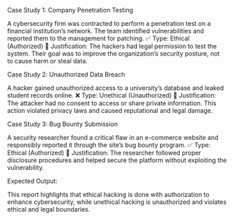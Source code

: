 Case Study 1: Company Penetration Testing

A cybersecurity firm was contracted to perform a penetration test on a financial institution’s network. The team identified vulnerabilities and reported them to the management for patching.
✅ Type: Ethical (Authorized)
💬 Justification: The hackers had legal permission to test the system. Their goal was to improve the organization’s security posture, not to cause harm or steal data.

Case Study 2: Unauthorized Data Breach

A hacker gained unauthorized access to a university’s database and leaked student records online.
❌ Type: Unethical (Unauthorized)
💬 Justification: The attacker had no consent to access or share private information. This action violated privacy laws and caused reputational and legal damage.

Case Study 3: Bug Bounty Submission

A security researcher found a critical flaw in an e-commerce website and responsibly reported it through the site’s bug bounty program.
✅ Type: Ethical (Authorized)
💬 Justification: The researcher followed proper disclosure procedures and helped secure the platform without exploiting the vulnerability.

Expected Output:

This report highlights that ethical hacking is done with authorization to enhance cybersecurity, while unethical hacking is unauthorized and violates ethical and legal boundaries.
